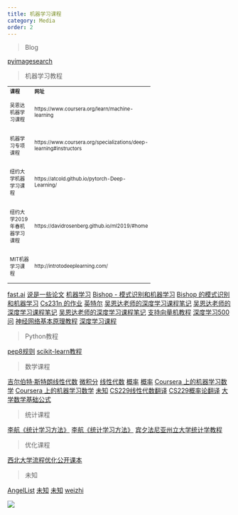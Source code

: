 ```yaml
---
title: 机器学习课程
category: Media
order: 2
---
```


> Blog

[pyimagesearch](https://pyimagesearch.com/start-here/)


> 机器学习教程
<table width="1033" style="font-size: 0.8em;">
	<tbody>
		<tr>
			<td width="44">
				<strong>
					课程
				</strong>
			</td>
			<td width="88">
				<strong>
					网址
				</strong>
			</td>
		</tr>
		<tr>
			<td>
				<p>
					吴恩达机器学习课程
				</p>
			</td>
			<td>
				https://www.coursera.org/learn/machine-learning
			</td>
		</tr>
		<tr>
			<td>
				<p>
					机器学习专项课程
				</p>
			</td>
			<td>
				https://www.coursera.org/specializations/deep-learning#instructors
			</td>
		</tr>
		<tr>
			<td>
				<p>
					纽约大学机器学习课程
				</p>
			</td>
			<td>
				https://atcold.github.io/pytorch-Deep-Learning/
			</td>
		</tr>
		<tr>
			<td>
				<p>
					纽约大学2019年春机器学习课程
				</p>
			</td>
			<td>
				https://davidrosenberg.github.io/ml2019/#home
			</td>
		</tr>
		<tr>
			<td>
				<p>
					MIT机器学习课程
				</p>
			</td>
			<td>
				http://introtodeeplearning.com/
			</td>
		</tr>
	</tbody>
</table>



[fast.ai](https://course.fast.ai/)
[说是一些论文](https://adeshpande3.github.io/)
[机器学习](https://www.deeplearningbook.org/contents/ml.html)
[Bishop - 模式识别和机器学习](https://www.amazon.in/Pattern-Recognition-Learning-Information-Statistics/dp/1493938436?tag=googinhydr18418-21&tag=googinkenshoo-21&ascsubtag=_k_Cj0KCQiA8_PfBRC3ARIsAOzJ2uodznM9nNbfR6WY9jSCQK4FNc3pHsR3xgp6J4Hc8i8WjhYPaliv3rUaAkBfEALw_wcB_k_&gclid=Cj0KCQiA8_PfBRC3ARIsAOzJ2uodznM9nNbfR6WY9jSCQK4FNc3pHsR3xgp6J4Hc8i8WjhYPaliv3rUaAkBfEALw_wcB)
[Bishop 的模式识别和机器学习](https://www.amazon.com/Pattern-Recognition-Learning-Information-Statistics/dp/0387310738)
[Cs231n 的作业](http://cs231n.github.io/)
[英特尔](https://analyticsindiamag.com/reinventing-deep-learning-operation-via-einops/)
[吴恩达老师的深度学习课程笔记](https://github.com/fengdu78/deeplearning_ai_books)
[吴恩达老师的深度学习课程笔记](http://www.ai-start.com/dl2017/)
[吴恩达老师的深度学习课程笔记](https://github.com/fengdu78/Coursera-ML-AndrewNg-Notes)
[支持向量机教程](https://www.svm-tutorial.com/)
[深度学习500问](https://gitee.com/bashendixie/DeepLearning-500-questions/tree/master)
[神经网络基本原理教程](https://microsoft.github.io/ai-edu/%E5%9F%BA%E7%A1%80%E6%95%99%E7%A8%8B/A2-%E7%A5%9E%E7%BB%8F%E7%BD%91%E7%BB%9C%E5%9F%BA%E6%9C%AC%E5%8E%9F%E7%90%86/index.html)
[深度学习课程](https://www.deeplearningbook.org/)

> Python教程

[pep8规则](https://pep8.org/)
[scikit-learn教程](https://github.com/jakevdp/sklearn_tutorial/tree/master/notebooks)


> 数学课程

[吉尔伯特·斯特朗线性代数](https://ocw.mit.edu/courses/mathematics/18-06-linear-algebra-spring-2010/)
[微积分](https://arxiv.org/pdf/1802.01528.pdf)
[线性代数](https://www.deeplearningbook.org/contents/linear_algebra.html)
[概率](https://www.probabilitycourse.com/)
[概率](https://www.deeplearningbook.org/contents/prob.html)
[Coursera 上的机器学习数学](https://www.coursera.org/learn/multivariate-calculus-machine-learning)
[Coursera 上的机器学习数学](https://cims.nyu.edu/~cfgranda/pages/DSGA1002_fall15/material/optimization.pdf)
[未知](https://www.deeplearningbook.org/contents/numerical.html)
[CS229线性代数翻译](http://www.ai-start.com/CS229/1.CS229-LinearAlgebra.html)
[CS229概率论翻译](http://www.ai-start.com/CS229/2.CS229-Prob.html)
[大学数学基础公式](http://www.ai-start.com/dl2017/html/math.html)

> 统计课程

[李航《统计学习方法》](https://mp.weixin.qq.com/s/71w0IN3gAYWxrKVM_lcYrQ)
[李航《统计学习方法》](https://github.com/fengdu78/lihang)
[宾夕法尼亚州立大学统计学教程](https://online.stat.psu.edu/statprogram/)


> 优化课程

[西北大学流程优化公开课本](https://optimization.mccormick.northwestern.edu/index.php/Main_Page)


> 未知

[AngelList](https://platerecognizer.com/)
[未知](https://stanford.edu/~shervine/teaching/cs-230.html)
[未知](http://distill.pub/)
[weizhi](https://github.com/fengdu78/Data-Science-Notes)

![](//placehold.it/800x600)
